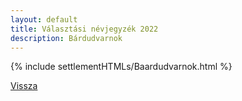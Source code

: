 ```yaml
---
layout: default
title: Választási névjegyzék 2022
description: Bárdudvarnok
---
```


{% include settlementHTMLs/Baardudvarnok.html %}

[Vissza](./)